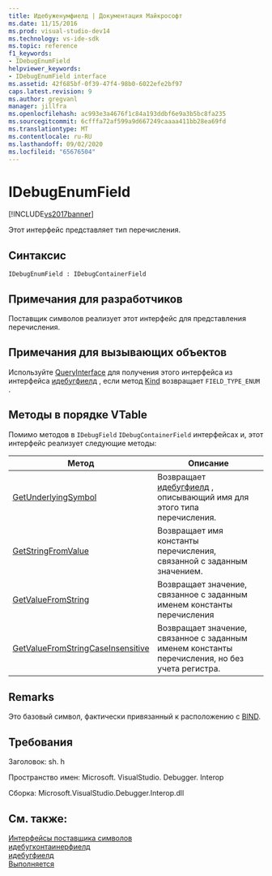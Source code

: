 ```yaml
---
title: Идебуженумфиелд | Документация Майкрософт
ms.date: 11/15/2016
ms.prod: visual-studio-dev14
ms.technology: vs-ide-sdk
ms.topic: reference
f1_keywords:
- IDebugEnumField
helpviewer_keywords:
- IDebugEnumField interface
ms.assetid: 42f685bf-0f39-47f4-98b0-6022efe2bf97
caps.latest.revision: 9
ms.author: gregvanl
manager: jillfra
ms.openlocfilehash: ac993e3a4676f1c84a193ddbf6e9a3b5bc8fa235
ms.sourcegitcommit: 6cfffa72af599a9d667249caaaa411bb28ea69fd
ms.translationtype: MT
ms.contentlocale: ru-RU
ms.lasthandoff: 09/02/2020
ms.locfileid: "65676504"
---
```

# <a name="idebugenumfield"></a>IDebugEnumField
[!INCLUDE[vs2017banner](../../../includes/vs2017banner.md)]

Этот интерфейс представляет тип перечисления.  
  
## <a name="syntax"></a>Синтаксис  
  
```  
IDebugEnumField : IDebugContainerField  
```  
  
## <a name="notes-for-implementers"></a>Примечания для разработчиков  
 Поставщик символов реализует этот интерфейс для представления перечисления.  
  
## <a name="notes-for-callers"></a>Примечания для вызывающих объектов  
 Используйте [QueryInterface](https://msdn.microsoft.com/library/62fce95e-aafa-4187-b50b-e6611b74c3b3) для получения этого интерфейса из интерфейса [идебугфиелд](../../../extensibility/debugger/reference/idebugfield.md) , если метод [Kind](../../../extensibility/debugger/reference/idebugfield-getkind.md) возвращает `FIELD_TYPE_ENUM` .  
  
## <a name="methods-in-vtable-order"></a>Методы в порядке VTable  
 Помимо методов в `IDebugField` `IDebugContainerField` интерфейсах и, этот интерфейс реализует следующие методы:  
  
|Метод|Описание|  
|------------|-----------------|  
|[GetUnderlyingSymbol](../../../extensibility/debugger/reference/idebugenumfield-getunderlyingsymbol.md)|Возвращает [идебугфиелд](../../../extensibility/debugger/reference/idebugfield.md) , описывающий имя для этого типа перечисления.|  
|[GetStringFromValue](../../../extensibility/debugger/reference/idebugenumfield-getstringfromvalue.md)|Возвращает имя константы перечисления, связанной с заданным значением.|  
|[GetValueFromString](../../../extensibility/debugger/reference/idebugenumfield-getvaluefromstring.md)|Возвращает значение, связанное с заданным именем константы перечисления|  
|[GetValueFromStringCaseInsensitive](../../../extensibility/debugger/reference/idebugenumfield-getvaluefromstringcaseinsensitive.md)|Возвращает значение, связанное с заданным именем константы перечисления, но без учета регистра.|  
  
## <a name="remarks"></a>Remarks  
 Это базовый символ, фактически привязанный к расположению с [BIND](../../../extensibility/debugger/reference/idebugbinder-bind.md).  
  
## <a name="requirements"></a>Требования  
 Заголовок: sh. h  
  
 Пространство имен: Microsoft. VisualStudio. Debugger. Interop  
  
 Сборка: Microsoft.VisualStudio.Debugger.Interop.dll  
  
## <a name="see-also"></a>См. также:  
 [Интерфейсы поставщика символов](../../../extensibility/debugger/reference/symbol-provider-interfaces.md)   
 [идебугконтаинерфиелд](../../../extensibility/debugger/reference/idebugcontainerfield.md)   
 [идебугфиелд](../../../extensibility/debugger/reference/idebugfield.md)   
 [Выполняется](../../../extensibility/debugger/reference/idebugbinder-bind.md)
